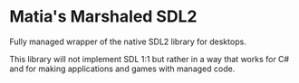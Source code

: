 Matia's Marshaled SDL2
======================

Fully managed wrapper of the native SDL2 library for desktops.

This library will not implement SDL 1:1 but rather in a way that works for C# and for making
applications and games with managed code.
